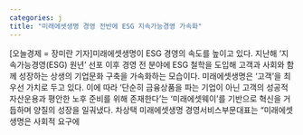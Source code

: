 ```yaml
---
categories: j
title: "미래에셋생명 경영 전반에 ESG 지속가능경영 가속화"
---
```

[오늘경제 = 장미란 기자]미래에셋생명이 ESG 경영의 속도를 높이고 있다. 지난해 ‘지속가능경영(ESG) 원년’ 선포 이후 경영 전 분야에 ESG 철학을 도입해 고객과 사회와 함께 성장하는 상생의 기업문화 구축을 가속화하는 모습이다. 미래에셋생명은 ‘고객’을 최우선 가치로 두고 있다. 이에 따라 ‘단순히 금융상품을 파는 기업이 아닌 고객의 성공적 자산운용과 평안한 노후 준비를 위해 존재한다’는 ‘미래에셋웨이’를 기반으로 혁신을 거듭하며 양질의 성장을 일궈냈다. 차상택 미래에셋생명 경영서비스부문대표는 “미래에셋생명은 사회적 요구에